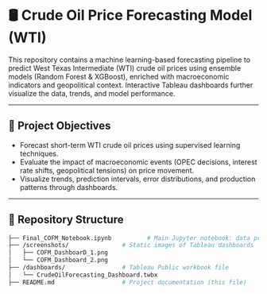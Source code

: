 # 🛢️ Crude Oil Price Forecasting Model (WTI)

This repository contains a machine learning-based forecasting pipeline to predict West Texas Intermediate (WTI) crude oil prices using ensemble models (Random Forest & XGBoost), enriched with macroeconomic indicators and geopolitical context. Interactive Tableau dashboards further visualize the data, trends, and model performance.

---

## 📌 Project Objectives

- Forecast short-term WTI crude oil prices using supervised learning techniques.
- Evaluate the impact of macroeconomic events (OPEC decisions, interest rate shifts, geopolitical tensions) on price movement.
- Visualize trends, prediction intervals, error distributions, and production patterns through dashboards.

---

## 📁 Repository Structure

```bash
├── Final_COFM_Notebook.ipynb          # Main Jupyter notebook: data prep, modeling, forecasting
├── /screenshots/               # Static images of Tableau dashboards
│   ├── COFM_DashboarD_1.png
│   └── COFM_Dashboard_2.png
├── /dashboards/                # Tableau Public workbook file
│   └── CrudeOilForecasting_Dashboard.twbx
├── README.md                   # Project documentation (this file)

